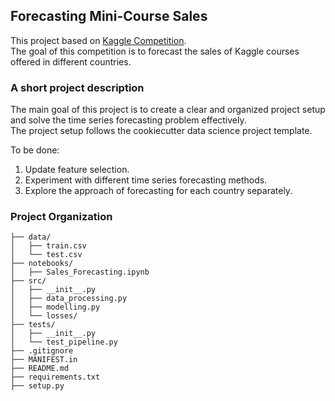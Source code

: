 ## **Forecasting Mini-Course Sales**

This project based on [Kaggle Competition](https://www.kaggle.com/competitions/playground-series-s3e19/overview).<br>
The goal of this competition is to forecast the sales of Kaggle courses offered in different countries.

### A short project description
The main goal of this project is to create a clear and organized project setup and solve the time series forecasting problem effectively.<br>
The project setup follows the cookiecutter data science project template.

To be done:
1. Update feature selection.
2. Experiment with different time series forecasting methods.
3. Explore the approach of forecasting for each country separately.

### Project Organization
```
├── data/
│   ├── train.csv
│   └── test.csv
├── notebooks/
│   ├── Sales_Forecasting.ipynb
├── src/
│   ├── __init__.py
│   ├── data_processing.py
│   ├── modelling.py
│   └── losses/
├── tests/
│   ├── __init__.py
│   └── test_pipeline.py
├── .gitignore
├── MANIFEST.in
├── README.md
├── requirements.txt
├── setup.py
```


